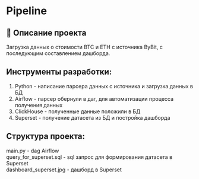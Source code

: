 # Pipeline

## 📖 Описание проекта

Загрузка данных о стоимости BTC и ETH с источника ByBit, с последующим составлением дашборда.

## Инструменты разработки:
1. Python - написание парсера данных с источника и загрузка данных в БД
2. Airflow - парсер обернули в даг, для автоматизации процесса получения данных
3. ClickHouse - полученные данные положили в БД
4. Superset - получение датасета из БД и постройка дашборда

## Структура проекта:
main.py - dag Airflow  
query_for_superset.sql - sql запрос для формирования датасета в Superset  
dashboard_superset.jpg - дашборд в Superset
